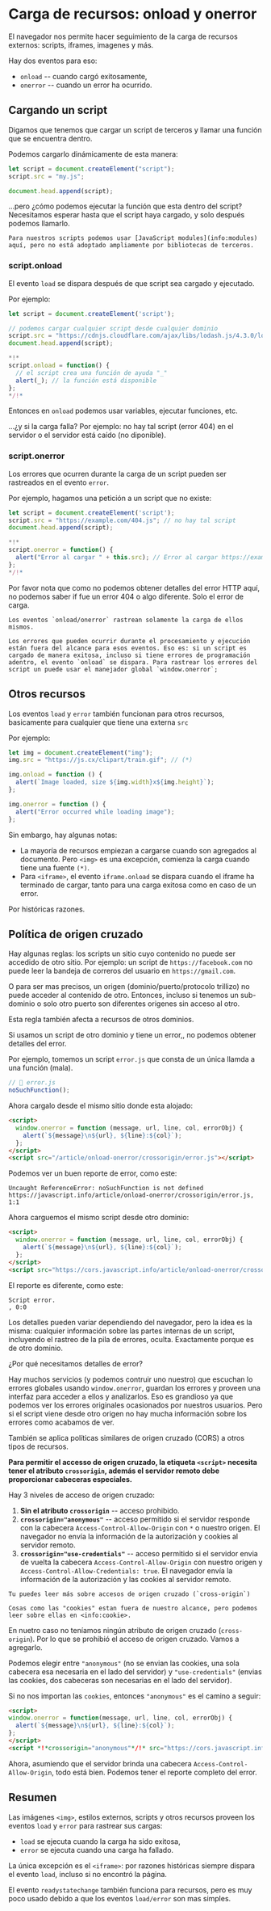 # Carga de recursos: onload y onerror

El navegador nos permite hacer seguimiento de la carga de recursos externos: scripts, iframes, imagenes y más.

Hay dos eventos para eso:

- `onload` -- cuando cargó exitosamente,
- `onerror` -- cuando un error ha ocurrido.

## Cargando un script

Digamos que tenemos que cargar un script de terceros y llamar una función que se encuentra dentro.

Podemos cargarlo dinámicamente de esta manera:

```js
let script = document.createElement("script");
script.src = "my.js";

document.head.append(script);
```

...pero ¿cómo podemos ejecutar la función que esta dentro del script? Necesitamos esperar hasta que el script haya cargado, y solo después podemos llamarlo.

```smart
Para nuestros scripts podemos usar [JavaScript modules](info:modules) aquí, pero no está adoptado ampliamente por bibliotecas de terceros.
```

### script.onload

El evento `load` se dispara después de que script sea cargado y ejecutado.

Por ejemplo:

```js run untrusted
let script = document.createElement('script');

// podemos cargar cualquier script desde cualquier dominio
script.src = "https://cdnjs.cloudflare.com/ajax/libs/lodash.js/4.3.0/lodash.js"
document.head.append(script);

*!*
script.onload = function() {
  // el script crea una función de ayuda "_"
  alert(_); // la función está disponible
};
*/!*
```

Entonces en `onload` podemos usar variables, ejecutar funciones, etc.

...¿y si la carga falla? Por ejemplo: no hay tal script (error 404) en el servidor o el servidor está caído (no diponible).

### script.onerror

Los errores que ocurren durante la carga de un script pueden ser rastreados en el evento `error`.

Por ejemplo, hagamos una petición a un script que no existe:

```js run
let script = document.createElement('script');
script.src = "https://example.com/404.js"; // no hay tal script
document.head.append(script);

*!*
script.onerror = function() {
  alert("Error al cargar " + this.src); // Error al cargar https://example.com/404.js
};
*/!*
```

Por favor nota que como no podemos obtener detalles del error HTTP aquí, no podemos saber if fue un error 404 o algo diferente. Solo el error de carga.

```warn
Los eventos `onload/onerror` rastrean solamente la carga de ellos mismos.

Los errores que pueden ocurrir durante el procesamiento y ejecución están fuera del alcance para esos eventos. Eso es: si un script es cargado de manera exitosa, incluso si tiene errores de programación adentro, el evento `onload` se dispara. Para rastrear los errores del script un puede usar el manejador global `window.onerror`;
```

## Otros recursos

Los eventos `load` y `error` también funcionan para otros recursos, basicamente para cualquier que tiene una externa `src`

Por ejemplo:

```js run
let img = document.createElement("img");
img.src = "https://js.cx/clipart/train.gif"; // (*)

img.onload = function () {
  alert(`Image loaded, size ${img.width}x${img.height}`);
};

img.onerror = function () {
  alert("Error occurred while loading image");
};
```

Sin embargo, hay algunas notas:

- La mayoría de recursos empiezan a cargarse cuando son agregados al documento. Pero `<img>` es una excepción, comienza la carga cuando tiene una fuente `(*)`.
- Para `<iframe>`, el evento `iframe.onload` se dispara cuando el iframe ha terminado de cargar, tanto para una carga exitosa como en caso de un error.

Por históricas razones.

## Política de origen cruzado

Hay algunas reglas: los scripts un sitio cuyo contenido no puede ser accedido de otro sitio. Por ejemplo: un script de `https://facebook.com` no puede leer la bandeja de correros del usuario en `https://gmail.com`.

O para ser mas precisos, un origen (dominio/puerto/protocolo trillizo) no puede acceder al contenido de otro. Entonces, incluso si tenemos un sub-dominio o solo otro puerto son diferentes origenes sin acceso al otro.

Esta regla también afecta a recursos de otros dominios.

Si usamos un script de otro dominio y tiene un error,, no podemos obtener detalles del error.

Por ejemplo, tomemos un script `error.js` que consta de un única llamda a una función (mala).
```js
// 📁 error.js
noSuchFunction();
```

Ahora cargalo desde el mismo sitio donde esta alojado:

```html run height=0
<script>
  window.onerror = function (message, url, line, col, errorObj) {
    alert(`${message}\n${url}, ${line}:${col}`);
  };
</script>
<script src="/article/onload-onerror/crossorigin/error.js"></script>
```

Podemos ver un buen reporte de error, como este:

```
Uncaught ReferenceError: noSuchFunction is not defined
https://javascript.info/article/onload-onerror/crossorigin/error.js, 1:1
```

Ahora carguemos el mismo script desde otro dominio:

```html run height=0
<script>
  window.onerror = function (message, url, line, col, errorObj) {
    alert(`${message}\n${url}, ${line}:${col}`);
  };
</script>
<script src="https://cors.javascript.info/article/onload-onerror/crossorigin/error.js"></script>
```

El reporte es diferente, como este:

```
Script error.
, 0:0
```

Los detalles pueden variar dependiendo del navegador, pero la idea es la misma: cualquier información sobre las partes internas de un script, incluyendo el rastreo de la pila de errores, oculta. Exactamente porque es de otro dominio.

¿Por qué necesitamos detalles de error?

Hay muchos servicios (y podemos contruir uno nuestro) que escuchan lo errores globales usando `window.onerror`, guardan los errores y proveen una interfaz para acceder a ellos y analizarlos. Eso es grandioso ya que podemos ver los errores originales ocasionados por nuestros usuarios. Pero si el script viene desde otro origen no hay mucha información sobre los errores como acabamos de ver.

También se aplica políticas similares de origen cruzado (CORS) a otros tipos de recursos.

**Para permitir el accesso de origen cruzado, la etiqueta `<script>` necesita tener el atributo `crossorigin`, además el servidor remoto debe proporcionar cabeceras especiales.**

Hay 3 niveles de acceso de origen cruzado:

1. **Sin el atributo `crossorigin`** -- acceso prohibido.
2. **`crossorigin="anonymous"`** -- acceso permitido si el servidor responde con la cabecera `Access-Control-Allow-Origin` con `*` o nuestro origen. El navegador no envía la información de la autorización y cookies al servidor remoto.
3. **`crossorigin="use-credentials"`** -- acceso permitido si el servidor envia de vuelta la cabecera `Access-Control-Allow-Origin` con nuestro origen y `Access-Control-Allow-Credentials: true`. El navegador envía la información de la autorización y las cookies al servidor remoto.

```smart
Tu puedes leer más sobre accesos de origen cruzado (`cross-origin`)

Cosas como las "cookies" estan fuera de nuestro alcance, pero podemos leer sobre ellas en <info:cookie>.
```

En nuetro caso no teníamos ningún atributo de origen cruzado (`cross-origin`). Por lo que se prohibió el acceso de origen cruzado. Vamos a agregarlo.

Podemos elegir entre `"anonymous"` (no se envian las cookies, una sola cabecera esa necesaria en el lado del servidor) y `"use-credentials"` (envias las cookies, dos cabeceras son necesarias en el lado del servidor).

Si no nos importan las `cookies`, entonces `"anonymous"` es el camino a seguir:

```html run height=0
<script>
window.onerror = function(message, url, line, col, errorObj) {
  alert(`${message}\n${url}, ${line}:${col}`);
};
</script>
<script *!*crossorigin="anonymous"*/!* src="https://cors.javascript.info/article/onload-onerror/crossorigin/error.js"></script>
```

Ahora, asumiendo que el servidor brinda una cabecera `Access-Control-Allow-Origin`, todo está bien. Podemos tener el reporte completo del error.

## Resumen

Las imágenes `<img>`, estilos externos, scripts y otros recursos proveen los eventos `load` y `error` para rastrear sus cargas:

- `load` se ejecuta cuando la carga ha sido exitosa,
- `error` se ejecuta cuando una carga ha fallado.

La única excepción es el `<iframe>`: por razones históricas siempre dispara el evento `load`, incluso si no encontró la página.

El evento `readystatechange` también funciona para recursos, pero es muy poco usado debido a que los eventos `load/error` son mas simples.
